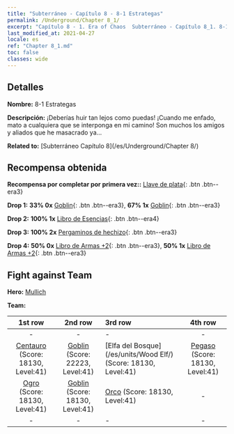 ```yaml
---
title: "Subterráneo - Capítulo 8 - 8-1 Estrategas"
permalink: /Underground/Chapter 8_1/
excerpt: "Capítulo 8 - 1. Era of Chaos  Subterráneo - Capítulo 8_1. 8-1 Estrategas"
last_modified_at: 2021-04-27
locale: es
ref: "Chapter 8_1.md"
toc: false
classes: wide
---
```


## Detalles

 **Nombre:** 8-1 Estrategas

 **Descripción:** ¡Deberías huir tan lejos como puedas! ¡Cuando me enfado, mato a cualquiera que se interponga en mi camino! Son muchos los amigos y aliados que he masacrado ya...

 **Related to:** [Subterráneo Capítulo 8](/es/Underground/Chapter 8/)

## Recompensa obtenida

 **Recompensa por completar por primera vez::** [Llave de plata](/ItemsES/con_693/){: .btn .btn--era3}

 **Drop 1:** **33% 0x** [Goblin](/ItemsES/unt_217/){: .btn .btn--era3}, **67% 1x** [Goblin](/ItemsES/unt_217/){: .btn .btn--era3}

 **Drop 2:** **100% 1x** [Libro de Esencias](/ItemsES/mat_39/){: .btn .btn--era4}

 **Drop 3:** **100% 2x** [Pergaminos de hechizo](/ItemsES/con_694/){: .btn .btn--era3}

 **Drop 4:** **50% 0x** [Libro de Armas +2](/ItemsES/mat_32/){: .btn .btn--era3}, **50% 1x** [Libro de Armas +2](/ItemsES/mat_32/){: .btn .btn--era3}


## Fight against Team
 **Hero:** [Mullich](/es/heroes/Mullich/)

 **Team:**


  | 1st row | 2nd row | 3rd row | 4th row |
  |:----:|:----:|:----|:----:|
  | - | - | - | - |
  | [Centauro](/es/units/Centaur/) (Score: 18130, Level:41)  | [Goblin](/es/units/Goblin/) (Score: 22223, Level:41)  | [Elfa del Bosque](/es/units/Wood Elf/) (Score: 18130, Level:41)  | [Pegaso](/es/units/Pegasus/) (Score: 18130, Level:41)  |
  | [Ogro](/es/units/Ogre/) (Score: 18130, Level:41)  | [Goblin](/es/units/Goblin/) (Score: 18130, Level:41)  | [Orco](/es/units/Orc/) (Score: 18130, Level:41)  | - |
  | - | - | - | - |


